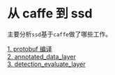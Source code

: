 # 从 caffe 到 ssd  
主要分析`ssd`基于`caffe`做了哪些工作。    

[1. protobuf 编译](./doc/protobuf_compile.md)  
[2. annotated_data_layer](./doc/1_annotated_data_layer.md)  
[3. detection_evaluate_layer](./doc/2_detection_evaluate_layer.md)  